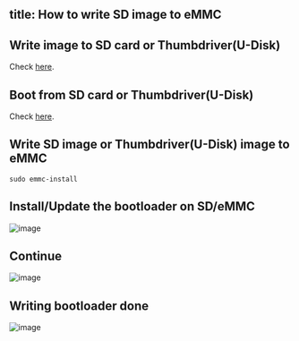 title: How to write SD image to eMMC
---

## Write image to SD card or Thumbdriver(U-Disk)

Check [here](/vim3/BootFromExtMedia.html#Step-1-Clone-image-to-SD-card-or-Thumbdrive-U-Disk).

## Boot from SD card or Thumbdriver(U-Disk)

Check [here](/vim3/BootFromExtMedia.html).

## Write SD image or Thumbdriver(U-Disk) image to eMMC

```
sudo emmc-install
```

## Install/Update the bootloader on SD/eMMC

![image](/images/vim1/Write_SD_image_to_eMMC1.png)

## Continue

![image](/images/vim1/Write_SD_image_to_eMMC2.png)

## Writing bootloader done

![image](/images/vim1/Write_SD_image_to_eMMC3.png)
